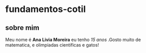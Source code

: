 # fundamentos-cotil
## sobre mim 
Meu nome é **Ana Livia Moreira** eu tenho _15 anos_ .Gosto muito de matematica, e olimpiadas cientificas e gatos!
